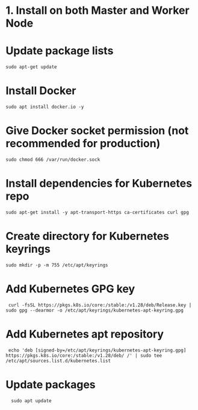 # 1. Install on both Master and Worker Node

# Update package lists
    sudo apt-get update

# Install Docker
    sudo apt install docker.io -y

# Give Docker socket permission (not recommended for production)
    sudo chmod 666 /var/run/docker.sock

# Install dependencies for Kubernetes repo
    sudo apt-get install -y apt-transport-https ca-certificates curl gpg

# Create directory for Kubernetes keyrings
    sudo mkdir -p -m 755 /etc/apt/keyrings

# Add Kubernetes GPG key
     curl -fsSL https://pkgs.k8s.io/core:/stable:/v1.28/deb/Release.key | sudo gpg --dearmor -o /etc/apt/keyrings/kubernetes-apt-keyring.gpg

# Add Kubernetes apt repository
     echo 'deb [signed-by=/etc/apt/keyrings/kubernetes-apt-keyring.gpg] https://pkgs.k8s.io/core:/stable:/v1.28/deb/ /' | sudo tee /etc/apt/sources.list.d/kubernetes.list

# Update packages
      sudo apt update
